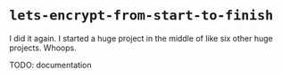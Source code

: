 # `lets-encrypt-from-start-to-finish`

I did it again. I started a huge project in the middle of like six other huge projects. Whoops.

TODO: documentation
